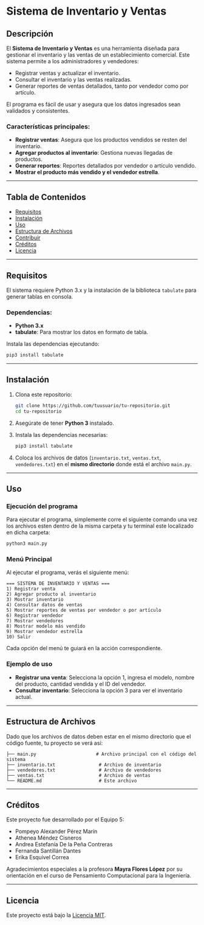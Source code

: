 # Sistema de Inventario y Ventas
## Descripción

El **Sistema de Inventario y Ventas** es una herramienta diseñada para gestionar el inventario y las ventas de un establecimiento comercial. Este sistema permite a los administradores y vendedores:

- Registrar ventas y actualizar el inventario.
- Consultar el inventario y las ventas realizadas.
- Generar reportes de ventas detallados, tanto por vendedor como por artículo.

El programa es fácil de usar y asegura que los datos ingresados sean validados y consistentes.

### Características principales:
- **Registrar ventas**: Asegura que los productos vendidos se resten del inventario.
- **Agregar productos al inventario**: Gestiona nuevas llegadas de productos.
- **Generar reportes**: Reportes detallados por vendedor o artículo vendido.
- **Mostrar el producto más vendido y el vendedor estrella**.

---

## Tabla de Contenidos
- [Requisitos](#requisitos)
- [Instalación](#instalación)
- [Uso](#uso)
- [Estructura de Archivos](#estructura-de-archivos)
- [Contribuir](#contribuir)
- [Créditos](#créditos)
- [Licencia](#licencia)

---

## Requisitos

El sistema requiere Python 3.x y la instalación de la biblioteca `tabulate` para generar tablas en consola.

### Dependencias:
- **Python 3.x**
- **tabulate**: Para mostrar los datos en formato de tabla.

Instala las dependencias ejecutando:

```bash
pip3 install tabulate
```

---

## Instalación

1. Clona este repositorio:

   ```bash
   git clone https://github.com/tuusuario/tu-repositorio.git
   cd tu-repositorio
   ```

2. Asegúrate de tener **Python 3** instalado.

3. Instala las dependencias necesarias:
   ```bash
   pip3 install tabulate
   ```

4. Coloca los archivos de datos (`inventario.txt`, `ventas.txt`, `vendedores.txt`) en el **mismo directorio** donde está el archivo `main.py`.

---

## Uso

### Ejecución del programa

Para ejecutar el programa, simplemente corre el siguiente comando una vez los archivos esten dentro de la misma carpeta y tu terminal este localizado en dicha carpeta:

```bash
python3 main.py
```

### Menú Principal

Al ejecutar el programa, verás el siguiente menú:

```plaintext
=== SISTEMA DE INVENTARIO Y VENTAS ===
1) Registrar venta
2) Agregar producto al inventario
3) Mostrar inventario
4) Consultar datos de ventas
5) Mostrar reportes de ventas por vendedor o por artículo
6) Registrar vendedor
7) Mostrar vendedores
8) Mostrar modelo más vendido
9) Mostrar vendedor estrella
10) Salir
```

Cada opción del menú te guiará en la acción correspondiente.

### Ejemplo de uso

- **Registrar una venta**: Selecciona la opción 1, ingresa el modelo, nombre del producto, cantidad vendida y el ID del vendedor.
- **Consultar inventario**: Selecciona la opción 3 para ver el inventario actual.

---

## Estructura de Archivos

Dado que los archivos de datos deben estar en el mismo directorio que el código fuente, tu proyecto se verá así:

```plaintext
├── main.py                      # Archivo principal con el código del sistema
├── inventario.txt                # Archivo de inventario
├── vendedores.txt                # Archivo de vendedores
├── ventas.txt                    # Archivo de ventas
└── README.md                     # Este archivo
```

---

## Créditos

Este proyecto fue desarrollado por el Equipo 5:
- Pompeyo Alexander Pérez Marín
- Athenea Méndez Cisneros
- Andrea Estefanía De la Peña Contreras
- Fernanda Santillán Dantes
- Erika Esquivel Correa

Agradecimientos especiales a la profesora **Mayra Flores López** por su orientación en el curso de Pensamiento Computacional para la Ingeniería.

---

## Licencia

Este proyecto está bajo la [Licencia MIT](LICENSE).
